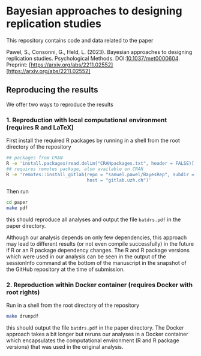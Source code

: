 # Bayesian approaches to designing replication studies

This repository contains code and data related to the paper

Pawel, S., Consonni, G., Held, L. (2023). Bayesian approaches to designing
replication studies. Psychological Methods.
DOI:[10.1037/met0000604](http://doi.org/10.1037/met0000604). Preprint:
[https://arxiv.org/abs/2211.02552][https://arxiv.org/abs/2211.02552]

## Reproducing the results

We offer two ways to reproduce the results

### 1. Reproduction with local computational environment (requires R and LaTeX)

First install the required R packages by running in a shell from the root
directory of the repository

``` sh
## packages from CRAN
R -e 'install.packages(read.delim("CRANpackages.txt", header = FALSE)[,1])'
## requires remotes package, also available on CRAN
R -e 'remotes::install_gitlab(repo = "samuel.pawel/BayesRep", subdir = "pkg",
                              host = "gitlab.uzh.ch")'
```

Then run

``` sh
cd paper
make pdf
```

this should reproduce all analyses and output the file `batdrs.pdf` in the paper
directory.

Although our analysis depends on only few dependencies, this approach may lead
to different results (or not even compile successfully) in the future if R or an
R package dependency changes. The R and R package versions which were used in
our analysis can be seen in the output of the sessionInfo command at the bottom
of the manuscript in the snapshot of the GitHub repository at the time of
submission.

### 2. Reproduction within Docker container (requires Docker with root rights)

Run in a shell from the root directory of the repository

``` sh
make drunpdf
```

this should output the file `batdrs.pdf` in the paper directory. The Docker
approach takes a bit longer but reruns our analyses in a Docker container which
encapsulates the computational environment (R and R package versions) that was
used in the original analysis. 
